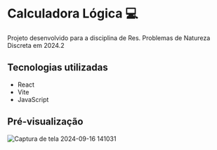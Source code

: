 # Calculadora Lógica 💻
Projeto desenvolvido para a disciplina de Res. Problemas de Natureza Discreta em 2024.2

## Tecnologias utilizadas
* React
* Vite
* JavaScript

## Pré-visualização
![Captura de tela 2024-09-16 141031](https://github.com/user-attachments/assets/6e745ee0-cc28-4526-8a9f-e7d7495a31a4)

